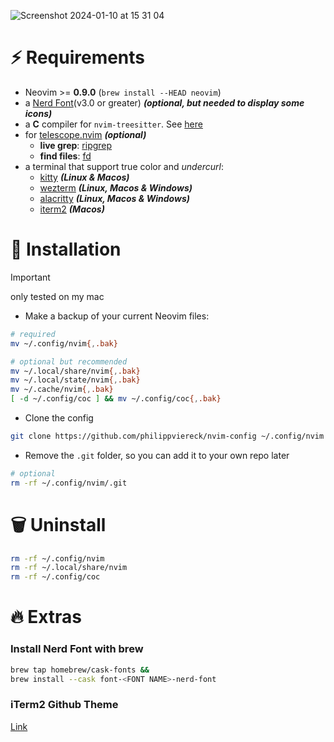 ![Screenshot 2024-01-10 at 15 31 04](https://github.com/philippviereck/nvim-config/assets/105976309/53534b77-3192-471d-a813-0e8149dc610e)


# ⚡️ Requirements

- Neovim >= **0.9.0** (`brew install --HEAD neovim`)
- a [Nerd Font](https://www.nerdfonts.com/)(v3.0 or greater) **_(optional, but needed to display some icons)_**
- a **C** compiler for `nvim-treesitter`. See [here](https://github.com/nvim-treesitter/nvim-treesitter#requirements)
- for [telescope.nvim](https://github.com/nvim-telescope/telescope.nvim) **_(optional)_**
  - **live grep**: [ripgrep](https://github.com/BurntSushi/ripgrep)
  - **find files**: [fd](https://github.com/sharkdp/fd)
- a terminal that support true color and _undercurl_:
  - [kitty](https://github.com/kovidgoyal/kitty) **_(Linux & Macos)_**
  - [wezterm](https://github.com/wez/wezterm) **_(Linux, Macos & Windows)_**
  - [alacritty](https://github.com/alacritty/alacritty) **_(Linux, Macos & Windows)_**
  - [iterm2](https://iterm2.com/) **_(Macos)_**

# 🔨 Installation
> [!IMPORTANT]
> only tested on my mac

- Make a backup of your current Neovim files:
```sh
# required
mv ~/.config/nvim{,.bak}

# optional but recommended
mv ~/.local/share/nvim{,.bak}
mv ~/.local/state/nvim{,.bak}
mv ~/.cache/nvim{,.bak}
[ -d ~/.config/coc ] && mv ~/.config/coc{,.bak}
```
- Clone the config
```sh
git clone https://github.com/philippviereck/nvim-config ~/.config/nvim --depth 1
```
- Remove the `.git` folder, so you can add it to your own repo later
```sh
# optional
rm -rf ~/.config/nvim/.git
```

# 🗑️ Uninstall
```sh
rm -rf ~/.config/nvim
rm -rf ~/.local/share/nvim
rm -rf ~/.config/coc
```

# 🔥 Extras
### Install Nerd Font with brew
```sh
brew tap homebrew/cask-fonts &&
brew install --cask font-<FONT NAME>-nerd-font
```
### iTerm2 Github Theme
[Link](https://raw.githubusercontent.com/projekt0n/github-theme-contrib/main/themes/iterm/github_dark_dimmed.itermcolors)
